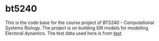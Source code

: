 # bt5240
 
This is the code base for the course project of BT5240 - Computational Systems Biology. The project is on building SIR models for modelling Electoral dynamics. The test data used here is from [text](https://electionlab.mit.edu/data) 